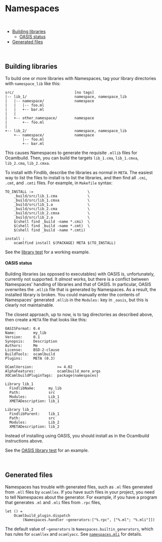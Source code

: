 # Namespaces

<br>

- [Building libraries](#Libraries)
  - [OASIS status](#LibrariesOASIS)
- [Generated files](#Generated)



<br>

<a id="Libraries"></a>
## Building libraries

To build one or more libraries with Namespaces, tag your library directories
with `namespace_lib` like this:

```
src/                            [no tags]
|-- lib_1/                      namespace, namespace_lib
|   |-- namespace/              namespace
|   |   |-- foo.ml
|   |   +-- bar.ml
|   |
|   +-- other_namespace/        namespace
|       +-- foo.ml
|
+-- lib_2/                      namespace, namespace_lib
    +-- namespace/              namespace
        |-- foo.ml
        +-- bar.ml
```

This causes Namespaces to generate the requisite `.mllib` files for Ocamlbuild.
Then, you can build the targets `lib_1.cma`, `lib_1.cmxa`, `lib_2.cma`,
`lib_2.cmxa`.

To install with Findlib, describe the libraries as normal in `META`. The easiest
way to list the files to install is to list the libraries, and then find all
`.cmi`, `.cmt`, and `.cmti` files. For example, in `Makefile` syntax:

```
TO_INSTALL :=                         \
    _build/src/lib_1.cma              \
    _build/src/lib_1.cmxa             \
    _build/src/lib_1.a                \
    _build/src/lib_2.cma              \
    _build/src/lib_2.cmxa             \
    _build/src/lib_2.a                \
    $(shell find _build -name *.cmi)  \
    $(shell find _build -name *.cmt)  \
    $(shell find _build -name *.cmti)

install :
    ocamlfind install $(PACKAGE) META $(TO_INSTALL)
```

See the [library test][libtest] for a working example.

[libtest]: https://github.com/aantron/namespaces/tree/master/test/3-library

<a id="LibrariesOASIS"></a>
#### OASIS status

Building libraries (as opposed to executables) with OASIS is, unfortunately,
currently not supported. It *almost* works, but there is a conflict between
Namespaces' handling of libraries and that of OASIS. In particular, OASIS
overwrites the `.mllib` file that is generated by Namespaces. As a result, the
installed library is broken. You could manually enter the contents of
Namespaces' generated `.mllib` in the `Modules:` key in `_oasis`, but this is
clearly not maintainable.

The closest approach, up to now, is to tag directories as described above, then
create a `META` file that looks like this:

```
OASISFormat: 0.4
Name:        my_lib
Version:     0.1
Synopsis:    Description
Authors:     Me
License:     BSD-2-clause
BuildTools:  ocamlbuild
Plugins:     META (0.3)

OCamlVersion:           >= 4.02
AlphaFeatures:          ocamlbuild_more_args
XOCamlbuildPluginTags:  package(namespaces)

Library lib_1
  FindlibName:      my_lib
  Path:             src
  Modules:          Lib_1
  XMETADescription: lib_1

Library lib_2
  FindlibParent:    lib_1
  Path:             src
  Modules:          Lib_2
  XMETADescription: lib_2
```

Instead of installing using OASIS, you should install as in the Ocamlbuild
instructions above.

See the [OASIS library test][oasis-libtest] for an example.

[oasis-libtest]: https://github.com/aantron/namespaces/tree/master/test/4-oasis-library



<br>

<a id="Generated"></a>
## Generated files

Namespaces has trouble with generated files, such as `.ml` files generated from
`.mll` files by `ocamllex`. If you have such files in your project, you need to
tell Namespaces about the generator. For example, if you have a program that
generates `.ml` and `.mli` files from `.rpc` files,

    let () =
        Ocamlbuild_plugin.dispatch
            (Namespaces.handler ~generators:["%.rpc", ["%.ml"; "%.mli"]])

The default value of `~generators` is `Namespaces.builtin_generators`, which has
rules for `ocamllex` and `ocamlyacc`. See [`namespaces.mli`][mli] for details.

[mli]: https://github.com/aantron/namespaces/blob/master/src/namespaces.mli#L37
